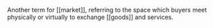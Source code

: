 Another term for [[market]], referring to the space which buyers meet physically or virtually to exchange [[goods]] and services.